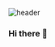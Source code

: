 ![header](https://capsule-render.vercel.app/api?type=wave&color=auto&height=300&section=header&text=capsule%20render&fontSize=90)
### Hi there 👋

<!--
**welwitschias/welwitschias** is a ✨ _special_ ✨ repository because its `README.md` (this file) appears on your GitHub profile.

Here are some ideas to get you started:

- 🔭 I’m currently working on ...
- 🌱 I’m currently learning ...
- 👯 I’m looking to collaborate on ...
- 🤔 I’m looking for help with ...
- 💬 Ask me about ...
- 📫 How to reach me: ...
- 😄 Pronouns: ...
- ⚡ Fun fact: ...
-->
